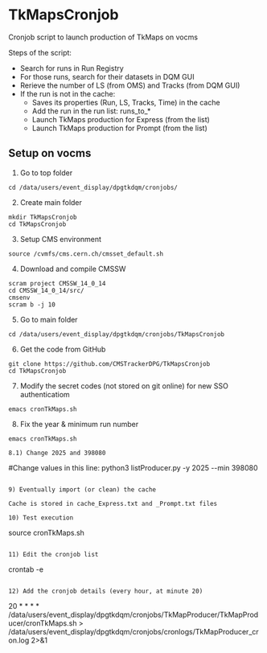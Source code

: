 # TkMapsCronjob
Cronjob script to launch production of TkMaps on vocms

Steps of the script:
- Search for runs in Run Registry 
- For those runs, search for their datasets in DQM GUI
- Rerieve the number of LS (from OMS) and Tracks (from DQM GUI)
- If the run is not in the cache:
  - Saves its properties (Run, LS, Tracks, Time) in the cache
  - Add the run in the run list: runs_to_* 
  - Launch TkMaps production for Express (from the list)
  - Launch TkMaps production for Prompt (from the list)


## Setup on vocms

1) Go to top folder 
```
cd /data/users/event_display/dpgtkdqm/cronjobs/ 
```

2) Create main folder 
```
mkdir TkMapsCronjob 
cd TkMapsCronjob 
``` 

3) Setup CMS environment 
```
source /cvmfs/cms.cern.ch/cmsset_default.sh 
```
 
4) Download and compile CMSSW 
```
scram project CMSSW_14_0_14 
cd CMSSW_14_0_14/src/ 
cmsenv 
scram b -j 10 
``` 

5) Go to main folder 
```
cd /data/users/event_display/dpgtkdqm/cronjobs/TkMapsCronjob 
```
 
6) Get the code from GitHub
```
git clone https://github.com/CMSTrackerDPG/TkMapsCronjob 
cd TkMapsCronjob 
```
 
7) Modify the secret codes (not stored on git online) for new SSO authenticatiom 
```
emacs cronTkMaps.sh 
```

8) Fix the year & minimum run number  
```
emacs cronTkMaps.sh 

8.1) Change 2025 and 398080
```
#Change values in this line: python3 listProducer.py -y 2025 --min 398080
```

9) Eventually import (or clean) the cache

Cache is stored in cache_Express.txt and _Prompt.txt files

10) Test execution 
```
source cronTkMaps.sh
```

11) Edit the cronjob list
```
crontab -e
```

12) Add the cronjob details (every hour, at minute 20)

```
20 * * * * /data/users/event_display/dpgtkdqm/cronjobs/TkMapProducer/TkMapProducer/cronTkMaps.sh > /data/users/event_display/dpgtkdqm/cronjobs/cronlogs/TkMapProducer_cron.log 2>&1
```
